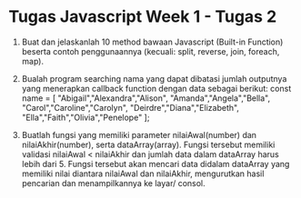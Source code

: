 # Tugas Javascript Week 1 - Tugas 2

1. Buat dan jelaskanlah 10 method bawaan Javascript (Built-in Function) beserta contoh penggunaannya (kecuali: split, reverse, join, foreach, map).
2. Bualah program searching nama yang dapat dibatasi jumlah outputnya yang menerapkan callback function dengan data sebagai berikut:
  const name = [
    "Abigail","Alexandra","Alison",
    "Amanda","Angela","Bella",
    "Carol","Caroline","Carolyn",
    "Deirdre","Diana","Elizabeth",
    "Ella","Faith","Olivia","Penelope"
  ];

3. Buatlah fungsi yang memiliki parameter nilaiAwal(number) dan nilaiAkhir(number), serta dataArray(array).
   Fungsi tersebut memiliki validasi nilaiAwal < nilaiAkhir dan jumlah data dalam dataArray harus lebih dari 5.
   Fungsi tersebut akan mencari data didalam dataArray yang memiliki nilai diantara nilaiAwal dan nilaiAkhir, mengurutkan hasil pencarian dan menampilkannya ke layar/ consol.
   